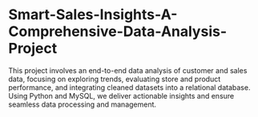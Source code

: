 # Smart-Sales-Insights-A-Comprehensive-Data-Analysis-Project
This project involves an end-to-end data analysis of customer and sales data, focusing on exploring trends, evaluating store and product performance, and integrating cleaned datasets into a relational database. Using Python and MySQL, we deliver actionable insights and ensure seamless data processing and management.
